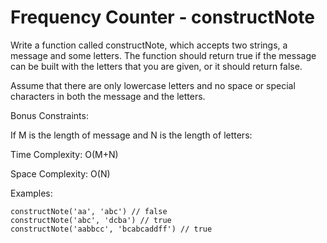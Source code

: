 # Frequency Counter - constructNote

Write a function called constructNote, which accepts two strings, a message and some letters. The function should return true if the message can be built with the letters that you are given, or it should return false.

Assume that there are only lowercase letters and no space or special characters in both the message and the letters.

Bonus Constraints:

If M is the length of message and N is the length of letters:

Time Complexity: O(M+N)

Space Complexity: O(N)

Examples:
```
constructNote('aa', 'abc') // false
constructNote('abc', 'dcba') // true
constructNote('aabbcc', 'bcabcaddff') // true
```